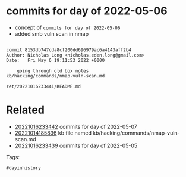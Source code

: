 # commits for day of 2022-05-06

- concept of `commits for day of 2022-05-06`
- added smb vuln scan in nmap

```

commit 8153db747cda8cf200dd696979ac6a4143aff2b4
Author: Nicholas Long <nicholas.eden.long@gmail.com>
Date:   Fri May 6 19:11:53 2022 +0000

    going through old box notes
kb/hacking/commands/nmap-vuln-scan.md
```

` zet/20221016233441/README.md `

# Related

- [20221016233442](/zet/20221016233442/README.md) commits for day of 2022-05-07
- [20221014185836](/zet/20221014185836/README.md) kb file named kb/hacking/commands/nmap-vuln-scan.md
- [20221016233439](/zet/20221016233439/README.md) commits for day of 2022-05-05

Tags:

    #dayinhistory
